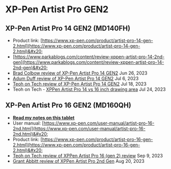 # XP-Pen Artist Pro GEN2

## XP-Pen Artist Pro 14 GEN2 (MD140FH)

* Product link: [https://www.xp-pen.com/product/artist-pro-14-gen-2.html](https://www.xp-pen.com/product/artist-pro-14-gen-2.html)&#x20;
* [https://www.parkablogs.com/content/review-xppen-artist-pro-14-2nd-gen](https://www.parkablogs.com/content/review-xppen-artist-pro-14-2nd-gen)&#x20;
* [Brad Colbow review of XP-Pen Artist Pro 14 GEN2](https://youtu.be/Pf-UyPBf\_9o) Jun 26, 2023
* [Adum Duff review of XP-Pen Artist Pro 14 GEN2](https://youtu.be/7Z5tfceAUPI) Jul 6, 2023
* [Teoh on Tech review of XP-Pen Artist Pro 14 GEN2](https://youtu.be/47oEeFl4SiA) Jul 18, 2023
* Teoh on Tech - [XPPen Artist Pro 14 vs 16 inch drawing area](https://youtu.be/xM\_I3XDhKDY) Jul 24, 2023

## XP-Pen Artist Pro 16 GEN2 (MD160QH)

* [**Read my notes on this tablet**](7p-notes-xp-pen-artist-pro-16-2nd-gen-md160qh.md)  &#x20;
* User manual: [https://www.xp-pen.com/user-manual/artist-pro-16-2nd.html](https://www.xp-pen.com/user-manual/artist-pro-16-2nd.html)&#x20;
* Product link: [https://www.xp-pen.com/product/artist-pro-16-gen-2.html](https://www.xp-pen.com/product/artist-pro-16-gen-2.html)&#x20;
* [Teoh on Tech review of XPPen Artist Pro 16 (gen 2) review](https://youtu.be/sc4tebm4TTw?si=Y18\_c25g6BUvzwk3) Sep 9, 2023
* [Grant Abbitt review of XPPen Artist Pro 2nd Gen](https://youtu.be/d3Th\_HD0tbE?si=5tIvFmxSM2nvS1jh) Aug 20, 2023
